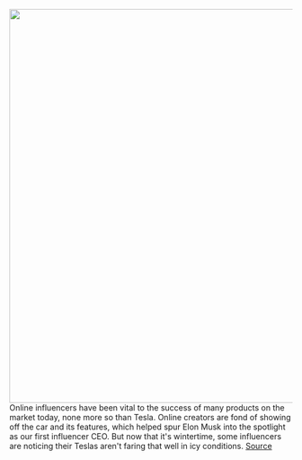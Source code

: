 <img src='https://cdn.vox-cdn.com/thumbor/AX9Wu-FBlAXlriQJKT4BEAPSRSI=/0x0:962x721/1200x800/filters:focal(238x290:390x442)/cdn.vox-cdn.com/uploads/chorus_image/image/70440712/IMG_1130.0.jpeg' width='700px' /><br/>
Online influencers have been vital to the success of many products on the market today, none more so than Tesla. Online creators are fond of showing off the car and its features, which helped spur Elon Musk into the spotlight as our first influencer CEO. But now that it's wintertime, some influencers are noticing their Teslas aren't faring that well in icy conditions.
<a href='https://www.theverge.com/22903498/tesla-ev-winter-tips-electric-cars-tiktok'> Source <a/>